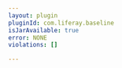 ```yaml
---
layout: plugin
pluginId: com.liferay.baseline
isJarAvailable: true
error: NONE
violations: []

---
```

